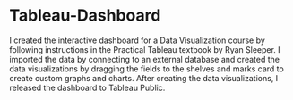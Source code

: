 # Tableau-Dashboard

I created the interactive dashboard for a Data Visualization course by following instructions in the Practical Tableau textbook by Ryan Sleeper. I imported the data by connecting to an external database and created the data visualizations by dragging the fields to the shelves and marks card to create custom graphs and charts. After creating the data visualizations, I released the dashboard to Tableau Public. 
